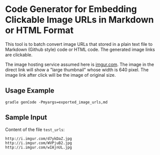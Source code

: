 # Code Generator for Embedding Clickable Image URLs in Markdown or HTML Format 

This tool is to batch convert image URLs that stored in a plain text file to Markdown (Github style) code or HTML code. The generated image links are clickable.

The image hosting service assumed here is [imgur.com](imgur). The image in the direct link will show a "large thumbnail" whose width is 640 pixel. The image link after click will be the image of original size.  

## Usage Example

```
gradle genCode -Pmyargs=exported_image_urls,md
```

## Sample Input
Content of the file `test_urls`:
```
http://i.imgur.com/d7ykDaZ.jpg
http://i.imgur.com/WVPjuB2.jpg
http://i.imgur.com/wIAjnUL.jpg
``` 